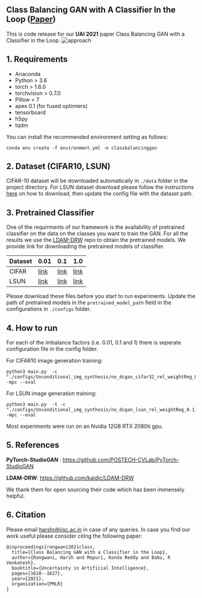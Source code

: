 ## Class Balancing GAN with A Classifier In the Loop ([Paper](https://arxiv.org/abs/2106.09402))


This is code release for our **UAI 2021** paper Class Balancing GAN with a Classifier in the Loop. 
![approach](https://user-images.githubusercontent.com/15148765/125190714-1f9a3300-e25c-11eb-9933-e13e91c79ea6.jpg)




## 1. Requirements

- Anaconda
- Python > 3.6
- torch > 1.6.0
- torchvision > 0.7.0
- Pillow < 7
- apex 0.1 (for fused optimiers)
- tensorboard
- h5py
- tqdm

You can install the recommended environment setting as follows:

```
conda env create -f environment.yml -n classbalancinggan
```



## 2. Dataset (CIFAR10, LSUN)
CIFAR-10 dataset will be downloaded automatically in ```./data``` folder in the project directory. For LSUN dataset download please follow the instructions [here](https://github.com/fyu/lsun) on how to download, then update the config file with the dataset path.


## 3. Pretrained Classifier

One of the requirments of our framework is the availability of pretrained classifier on the data on the classes you want to train the GAN. For all the results we use the [LDAM-DRW](https://github.com/kaidic/LDAM-DRW) repo to obtain the pretrained models. We provide link for downloading the pretrained models of classifier.

Dataset | 0.01 | 0.1 | 1.0 
--- | --- | --- | ---
CIFAR | [link](https://drive.google.com/file/d/18OPwjIpFYYcNJfuLNcnyEY3e_V5UGScf/view?usp=sharing) | [link](https://drive.google.com/file/d/1o-5f0b2Fr7LwxK0lgThZ3yLcZ2VTpZiI/view?usp=sharing) | [link](https://drive.google.com/file/d/1o-5f0b2Fr7LwxK0lgThZ3yLcZ2VTpZiI/view?usp=sharing)
LSUN | [link](https://drive.google.com/file/d/1vvNVQLFFmpv1qxX_28V-sVDdSHwFM58X/view?usp=sharing) | [link](https://drive.google.com/file/d/1OouiaShrUiwn48EtYasRQKmRxrq74rSE/view?usp=sharing) | [link](https://drive.google.com/file/d/1dSTuv2IFEeYshyr0MQCjnGVSkj1_lI1w/view?usp=sharing)

Please download these files before you start to run experiments. Update the path of pretrained models in the ```pretrained_model_path``` field in the configurations in ```./configs``` folder.


## 4. How to run
For each of the imbalance factors (i.e. 0.01, 0.1 and 1) there is seperate configuration file in the config folder.

For CIFAR10 image generation training:

```
python3 main.py  -c "./configs/Unconditional_img_synthesis/no_dcgan_cifar32_rel_weightReg_0.01_no.json" -mpc --eval
```

For LSUN image generation training:

```
python3 main.py  -t -c "./configs/Unconditional_img_synthesis/no_dcgan_lsun_rel_weightReg_0.1_no.json" -mpc --eval
```
Most experiments were run on an Nvidia 12GB RTX 2080ti gpu.
## 5. References

**PyTorch-StudioGAN** : https://github.com/POSTECH-CVLab/PyTorch-StudioGAN

**LDAM-DRW**: https://github.com/kaidic/LDAM-DRW

We thank them for open sourcing their code which has been immensely helpful.

## 6. Citation
Please email <harshr@iisc.ac.in> in case of any queries. In case you find our work useful please consider citing the following paper:

```
@inproceedings{rangwani2021class,
  title={Class Balancing GAN with a Classifier in the Loop},
  author={Rangwani, Harsh and Mopuri, Konda Reddy and Babu, R Venkatesh},
  booktitle={Uncertainty in Artificial Intelligence},
  pages={1618--1627},
  year={2021},
  organization={PMLR}
}
```

